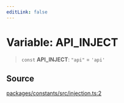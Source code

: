 ```yaml
---
editLink: false
---
```


# Variable: API_INJECT

> `const` **API_INJECT**: `"api"` = `'api'`

## Source

[packages/constants/src/injection.ts:2](https://github.com/directus/directus/blob/7789a6c53/packages/constants/src/injection.ts#L2)
